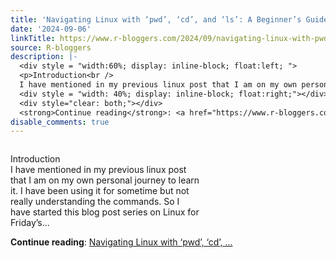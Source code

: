 ```yaml
---
title: 'Navigating Linux with ‘pwd’, ‘cd’, and ‘ls’: A Beginner’s Guide'
date: '2024-09-06'
linkTitle: https://www.r-bloggers.com/2024/09/navigating-linux-with-pwd-cd-and-ls-a-beginners-guide/
source: R-bloggers
description: |-
  <div style = "width:60%; display: inline-block; float:left; ">
  <p>Introduction<br />
  I have mentioned in my previous linux post that I am on my own personal journey to learn it. I have been using it for sometime but not really understanding the commands. So I have started this blog post series on Linux for Friday’s...</p></div>
  <div style = "width: 40%; display: inline-block; float:right;"></div>
  <div style="clear: both;"></div>
  <strong>Continue reading</strong>: <a href="https://www.r-bloggers.com/2024/09/navigating-linux-with-pwd-cd-and-ls-a-beginners-guide/">Navigating Linux with ‘pwd’, ‘cd’, ...
disable_comments: true
---
```

<div style = "width:60%; display: inline-block; float:left; ">
<p>Introduction<br />
I have mentioned in my previous linux post that I am on my own personal journey to learn it. I have been using it for sometime but not really understanding the commands. So I have started this blog post series on Linux for Friday’s...</p></div>
<div style = "width: 40%; display: inline-block; float:right;"></div>
<div style="clear: both;"></div>
<strong>Continue reading</strong>: <a href="https://www.r-bloggers.com/2024/09/navigating-linux-with-pwd-cd-and-ls-a-beginners-guide/">Navigating Linux with ‘pwd’, ‘cd’, ...